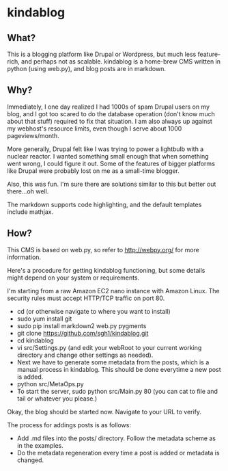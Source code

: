 # kindablog

## What?

This is a blogging platform like Drupal or Wordpress, but much less feature-rich, and perhaps not as scalable. kindablog is a home-brew CMS written in python (using web.py), and blog posts are in markdown.

## Why?

Immediately, I one day realized I had 1000s of spam Drupal users on my blog, and I got too scared to do the database operation (don't know much about that stuff) required to fix that situation.  I am also always up against my webhost's resource limits, even though I serve about 1000 pageviews/month.

More generally, Drupal felt like I was trying to power a lightbulb with a nuclear reactor.  I wanted something small enough that when something went wrong, I could figure it out.  Some of the features of bigger platforms like Drupal were probably lost on me as a small-time blogger.

Also, this was fun.  I'm sure there are solutions similar to this but better out there...oh well.

The markdown supports code highlighting, and the default templates include mathjax.

## How?

This CMS is based on web.py, so refer to http://webpy.org/ for more information.

Here's a procedure for getting kindablog functioning, but some details might depend on your system or requirements.

I'm starting from a raw Amazon EC2 nano instance with Amazon Linux.  The security rules must accept HTTP/TCP traffic on port 80.

* cd (or otherwise navigate to where you want to install)
* sudo yum install git
* sudo pip install markdown2 web.py pygments
* git clone https://github.com/sgh1/kindablog.git
* cd kindablog
* vi src/Settings.py (and edit your webRoot to your current working directory and change other settings as needed).
* Next we have to generate some metadata from the posts, which is a manual process in kindablog.  This should be done everytime a new post is added.
* python src/MetaOps.py
* To start the server, sudo python src/Main.py 80 (you can cat to file and tail or whatever you please.)

Okay, the blog should be started now.  Navigate to your URL to verify.

The process for addings posts is as follows:

* Add .md files into the posts/ directory.  Follow the metadata scheme as in the examples.
* Do the metadata regeneration every time a post is added or metadata is changed.
